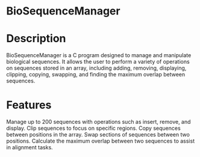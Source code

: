 # BioSequenceManager
# Description
BioSequenceManager is a C program designed to manage and manipulate biological sequences. It allows the user to perform a variety of operations on sequences stored in an array, including adding, removing, displaying, clipping, copying, swapping, and finding the maximum overlap between sequences.

# Features
Manage up to 200 sequences with operations such as insert, remove, and display.
Clip sequences to focus on specific regions.
Copy sequences between positions in the array.
Swap sections of sequences between two positions.
Calculate the maximum overlap between two sequences to assist in alignment tasks.
